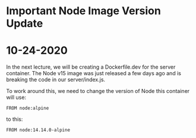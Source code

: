 # Important Node Image Version Update

# 10-24-2020

In the next lecture, we will be creating a Dockerfile.dev for the server container. The Node v15 image was just released a few days ago and is breaking the code in our server/index.js.

To work around this, we need to change the version of Node this container will use:

`FROM node:alpine`

to this:

`FROM node:14.14.0-alpine`